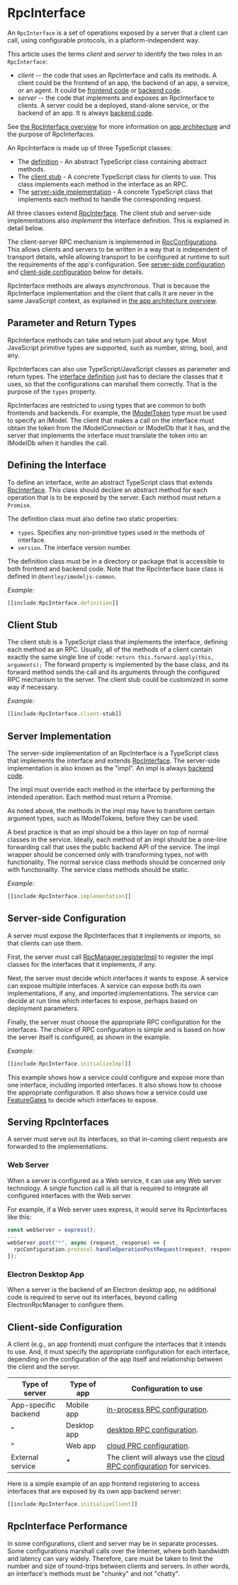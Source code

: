 # RpcInterface

An `RpcInterface` is a set of operations exposed by a server that a client can call, using configurable protocols, in a platform-independent way.

This article uses the terms *client* and *server* to identify the two roles in an `RpcInterface`:

* *client* -- the code that uses an RpcInterface and calls its methods. A client could be the frontend of an app, the backend of an app, a service, or an agent. It could be [frontend code](./Glossary.md#frontend) *or* [backend code](./Glossary.md#backend).
* *server* -- the code that implements and exposes an RpcInterface to clients. A server could be a deployed, stand-alone service, or the backend of an app. It is always [backend code](./Glossary.md#backend).

See [the RpcInterface overview](../overview/App.md#rpcinterface) for more information on [app architecture](../overview/App.md) and the purpose of RpcInterfaces.

An RpcInterface is made up of three TypeScript classes:

* The [definition](#defining-the-interface) - An abstract TypeScript class containing abstract methods.
* The [client stub](#client-stub) - A concrete TypeScript class for clients to use. This class implements each method in the interface as an RPC.
* The [server-side implementation](#server-implementation) - A concrete TypeScript class that implements each method to handle the corresponding request.

All three classes extend [RpcInterface]($common). The client stub and server-side implementations also *implement* the interface definition. This is explained in detail below.

The client-server RPC mechanism is implemented in [RpcConfigurations]($common). This allows clients and servers to be written in a way that is independent of transport details, while allowing transport to be configured at runtime to suit the requirements of the app's configuration. See [server-side configuration](#server-side-configuration) and [client-side configuration](#client-side-configuration) below for details.

RpcInterface methods are always *asynchronous*. That is because the RpcInterface implementation and the client that calls it are never in the same JavaScript context, as explained in [the app architecture overview](../overview/App.md#interactive-apps).

## Parameter and Return Types

RpcInterface methods can take and return just about any type. Most JavaScript primitive types are supported, such as number, string, bool, and any.

RpcInterfaces can also use TypeScript/JavaScript classes as parameter and return types. The [interface definition](#defining-the-interface) just has to declare the classes that it uses, so that the configurations can marshall them correctly. That is the purpose of the `types` property.

RpcInterfaces are restricted to using types that are common to both frontends and backends. For example, the [IModelToken]($common) type must be used to specify an iModel. The client that makes a call on the interface must obtain the token from the IModelConnection or IModelDb that it has, and the server that implements the interface must translate the token into an IModelDb when it handles the call.

## Defining the Interface

To define an interface, write an abstract TypeScript class that extends [RpcInterface]($common). This class should declare an abstract method for each operation that is to be exposed by the server. Each method must return a `Promise`.

The definition class must also define two static properties:

* `types`. Specifies any non-primitive types used in the methods of interface.
* `version`. The interface version number.

The definition class must be in a directory or package that is accessible to both frontend and backend code. Note that the RpcInterface base class is defined in `@bentley/imodeljs-common`.

*Example:*

```ts
[[include:RpcInterface.definition]]
```

## Client Stub

The client stub is a TypeScript class that implements the interface, defining each method as an RPC. Usually, all of the methods of a client contain exactly the same single line of code: `return this.forward.apply(this, arguments);` The forward property is implemented by the base class, and its forward method sends the call and its arguments through the configured RPC mechanism to the server. The client stub could be customized in some way if necessary.

*Example:*

```ts
[[include:RpcInterface.client-stub]]
```

## Server Implementation

The server-side implementation of an RpcInterface is a TypeScript class that implements the interface and extends [RpcInterface]($common). The server-side implementation is also known as the "impl". An impl is always [backend code](./Glossary.md#backend).

The impl must override each method in the interface by performing the intended operation. Each method must return a Promise.

As noted above, the methods in the impl may have to transform certain argument types, such as IModelTokens, before they can be used.

A best practice is that an impl should be a thin layer on top of normal classes in the service. Ideally, each method of an impl should be a one-line forwarding call that uses the public backend API of the service. The impl wrapper should be concerned only with transforming types, not with functionality. The normal service class methods should be concerned only with functionality. The service class methods should be static.

*Example:*

```ts
[[include:RpcInterface.implementation]]
```

## Server-side Configuration

A server must expose the RpcInterfaces that it implements or imports, so that clients can use them.

First, the server must call [RpcManager.registerImpl]($common) to register the impl classes for the interfaces that it implements, if any.

Next, the server must decide which interfaces it wants to expose. A service can expose multiple interfaces. A service can expose both its own implementations, if any, and imported implementations. The service can decide at run time which interfaces to expose, perhaps based on deployment parameters.

Finally, the server must choose the appropriate RPC configuration for the interfaces. The choice of RPC configuration is simple and is based on how the server itself is configured, as shown in the example.

*Example:*

```ts
[[include:RpcInterface.initializeImpl]]
```

This example shows how a service could configure and expose more than one interface, including imported interfaces. It also shows how to choose the appropriate configuration. It also shows how a service could use [FeatureGates]($common) to decide which interfaces to expose.

## Serving RpcInterfaces

A server must serve out its interfaces, so that in-coming client requests are forwarded to the implementations.

### Web Server

When a server is configured as a Web service, it can use any Web server technology. A single function call is all that is required to integrate all configured interfaces with the Web server.

For example, if a Web server uses express, it would serve its RpcInterfaces like this:
```ts
const webServer = express();
...
webServer.post("*", async (request, response) => {
  rpcConfiguration.protocol.handleOperationPostRequest(request, response);
});
```

### Electron Desktop App

When a server is the backend of an Electron desktop app, no additional code is required to serve out its interfaces, beyond calling ElectronRpcManager to configure them.

<!-- TODO:
### Mobile App
When a server is the backend of a mobile app, TBD....
-->

## Client-side Configuration

A client (e.g., an app frontend) must configure the interfaces that it intends to use. And, it must specify the appropriate configuration for each interface, depending on the configuration of the app itself and relationship between the client and the server.

|Type of server|Type of app|Configuration to use
|---------------|-----------|--------------------
|App-specific backend|Mobile app|[in-process RPC configuration](../overview/App.md#in-process-rpc-configuration).
|"|Desktop app|[desktop RPC configuration](../overview/App.md#desktop-rpc-configuration).
|"|Web app|[cloud PRC configuration](../overview/App.md#cloud-rpc-configuration).
|External service|*|The client will always use the [cloud RPC configuration](../overview/App.md#cloud-rpc-configuration) for services.

Here is a simple example of an app frontend registering to access interfaces that are exposed by its own app backend server:

```ts
[[include:RpcInterface.initializeClient]]
```

## RpcInterface Performance

In some configurations, client and server may be in separate processes. Some configurations marshall calls over the Internet, where both bandwidth and latency can vary widely. Therefore, care must be taken to limit the number and size of round-trips between clients and servers. In other words, an interface's methods must be "chunky" and not "chatty".
